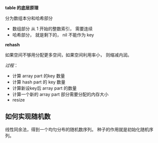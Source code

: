 
**table 的底层原理**

分为数组本分和哈希部分

- 数组部分 从 1 开始的整数索引， 需要连续
- 哈希部分， 就是剩下的， nil 不能作为 key


**rehash**


如果空间不够用分配更多空间，如果空间利用率小， 则缩减内润。


*过程*：
- 计算 array part 的key 数量
- 计算 hash part 的 key 数量
- 计算新设key后 array part 的数量
- 计算一个新的 array part 部分需要分配的内存大小
- resize


## 如何实现随机数

线性同余法，得到一个均匀分布的随机数序列。 种子的作用就是初始化随机序列。